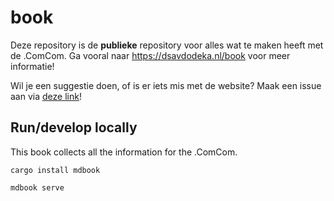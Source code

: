 # book

Deze repository is de **publieke** repository voor alles wat te maken heeft met de .ComCom. Ga vooral naar <https://dsavdodeka.nl/book> voor meer informatie!

Wil je een suggestie doen, of is er iets mis met de website? Maak een issue aan via [deze link](https://github.com/DSAV-Dodeka/book/issues/new/choose)!

## Run/develop locally

This book collects all the information for the .ComCom. 

```shell
cargo install mdbook

mdbook serve
```
